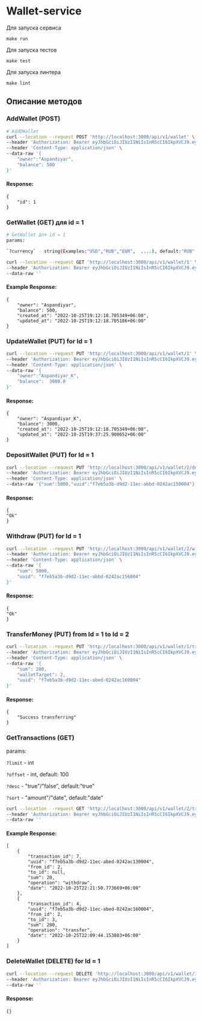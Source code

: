 # Wallet-service

Для запуска сервиса

```shell
make run
```

Для запуска тестов

```shell
make test
```

Для запуска линтера

```shell
make lint
```

## Описание методов

### AddWallet (POST)

```bash
# AddDWallet
curl --location --request POST 'http://localhost:3000/api/v1/wallet' \
--header 'Authorization: Bearer eyJhbGciOiJIUzI1NiIsInR5cCI6IkpXVCJ9.eyJ1c2VybmFtZSI6ImFzcGFuIiwiZXhwIjo1MjY3MzIyNTIwLCJpc3MiOiJlLXdhbGxldCJ9.HgoCpW5_4DocvL66GPRNU_tneE8lspCwUtRjhwFnHUY' \
--header 'Content-Type: application/json' \
--data-raw '{
    "owner":"Aspandiyar",
    "balance": 500  
}'
```

#### Response:

```
{
    "id": 1
}
```

### GetWallet (GET) для id = 1

```bash
# GetWallet для id = 1
params:

`?currency` - string(Examples:"USD","RUB","EUR",  ....), default:"RUB"

curl --location --request GET 'http://localhost:3000/api/v1/wallet/1' \
--header 'Authorization: Bearer eyJhbGciOiJIUzI1NiIsInR5cCI6IkpXVCJ9.eyJ1c2VybmFtZSI6ImFzcGFuIiwiZXhwIjo1MjY3MzIyNTIwLCJpc3MiOiJlLXdhbGxldCJ9.HgoCpW5_4DocvL66GPRNU_tneE8lspCwUtRjhwFnHUY' \
--data-raw ''
```

#### Example Response:

```
{
    "owner": "Aspandiyar",
    "balance": 500,
    "created_at": "2022-10-25T19:12:18.705349+06:00",
    "updated_at": "2022-10-25T19:12:18.705186+06:00"
}
```

### UpdateWallet (PUT) for Id = 1

```bash
curl --location --request PUT 'http://localhost:3000/api/v1/wallet/1' \
--header 'Authorization: Bearer eyJhbGciOiJIUzI1NiIsInR5cCI6IkpXVCJ9.eyJ1c2VybmFtZSI6ImFzcGFuIiwiZXhwIjo1MjY3MzIyNTIwLCJpc3MiOiJlLXdhbGxldCJ9.HgoCpW5_4DocvL66GPRNU_tneE8lspCwUtRjhwFnHUY' \
--header 'Content-Type: application/json' \
--data-raw '{
    "owner":"Aspandiyar_K",
    "balance":  3000.0
}'
```

#### Response:

```
{
    "owner": "Aspandiyar_K",
    "balance": 3000,
    "created_at": "2022-10-25T19:12:18.705349+06:00",
    "updated_at": "2022-10-25T19:37:25.900652+06:00"
}
``` 

### DepositWallet (PUT) for Id = 1

```bash
curl --location --request PUT 'http://localhost:3000/api/v1/wallet/2/deposit' \
--header 'Authorization: Bearer eyJhbGciOiJIUzI1NiIsInR5cCI6IkpXVCJ9.eyJ1c2VybmFtZSI6ImFzcGFuIiwiZXhwIjo1MjY3MzIyNTIwLCJpc3MiOiJlLXdhbGxldCJ9.HgoCpW5_4DocvL66GPRNU_tneE8lspCwUtRjhwFnHUY' \
--header 'Content-Type: application/json' \
--data-raw '{"sum":5000,"uuid":"f7eb5a3b-d9d2-11ec-abbd-0242ac150004"}'
```

#### Response:

```
{
"Ok"
}
```

### Withdraw (PUT) for Id = 1

```bash
curl --location --request PUT 'http://localhost:3000/api/v1/wallet/2/withdraw' \
--header 'Authorization: Bearer eyJhbGciOiJIUzI1NiIsInR5cCI6IkpXVCJ9.eyJ1c2VybmFtZSI6ImFzcGFuIiwiZXhwIjo1MjY3MzIyNTIwLCJpc3MiOiJlLXdhbGxldCJ9.HgoCpW5_4DocvL66GPRNU_tneE8lspCwUtRjhwFnHUY' \
--header 'Content-Type: application/json' \
--data-raw '{
    "sum": 5000,
    "uuid": "f7eb5a3b-d9d2-11ec-abbd-0242ac156004"
}'
```

#### Response:

```
{
"Ok"
}
```

### TransferMoney (PUT) from Id = 1 to Id = 2

```bash
curl --location --request PUT 'http://localhost:3000/api/v1/wallet/1/transfer' \
--header 'Authorization: Bearer eyJhbGciOiJIUzI1NiIsInR5cCI6IkpXVCJ9.eyJ1c2VybmFtZSI6ImFzcGFuIiwiZXhwIjo1MjY3MzIyNTIwLCJpc3MiOiJlLXdhbGxldCJ9.HgoCpW5_4DocvL66GPRNU_tneE8lspCwUtRjhwFnHUY' \
--header 'Content-Type: application/json' \
--data-raw '{
    "sum": 200,
    "walletTarget": 2,
    "uuid": "f7eb5a3b-d9d2-11ec-abed-0242ac160004"
}'
```

#### Response:

```
{
    "Success transferring"
}
```

### GetTransactions (GET)

params:

`?limit` - int

`?offset` - int, default: 100

`?desc` - "true"/"false", default:"true"

`?sort` - "amount"/"date", default:"date"

```bash
curl --location --request GET 'http://localhost:3000/api/v1/wallet/2/transactions?sort=sum&desc=false&limit=2' \
--header 'Authorization: Bearer eyJhbGciOiJIUzI1NiIsInR5cCI6IkpXVCJ9.eyJ1c2VybmFtZSI6ImFzcGFuIiwiZXhwIjo1MjY3MzIyNTIwLCJpc3MiOiJlLXdhbGxldCJ9.HgoCpW5_4DocvL66GPRNU_tneE8lspCwUtRjhwFnHUY' \
--data-raw ''
```

#### Example Response:

```
[
    {
        "transaction_id": 7,
        "uuid": "f7eb5a3b-d9d2-11ec-abed-0242ac130004",
        "from_id": 2,
        "to_id": null,
        "sum": 20,
        "operation": "withdraw",
        "date": "2022-10-25T22:21:50.773669+06:00"
    },
    {
        "transaction_id": 4,
        "uuid": "f7eb5a3b-d9d2-11ec-abed-0242ac160004",
        "from_id": 2,
        "to_id": 3,
        "sum": 200,
        "operation": "transfer",
        "date": "2022-10-25T22:09:44.153883+06:00"
    }
]
```

### DeleteWallet (DELETE) for Id = 1

```bash
curl --location --request DELETE 'http://localhost:3000/api/v1/wallet/1' \
--header 'Authorization: Bearer eyJhbGciOiJIUzI1NiIsInR5cCI6IkpXVCJ9.eyJ1c2VybmFtZSI6ImFzcGFuIiwiZXhwIjo1MjY3MzIyNTIwLCJpc3MiOiJlLXdhbGxldCJ9.HgoCpW5_4DocvL66GPRNU_tneE8lspCwUtRjhwFnHUY' \
--data-raw ''
```

#### Response:

```
{}
```







